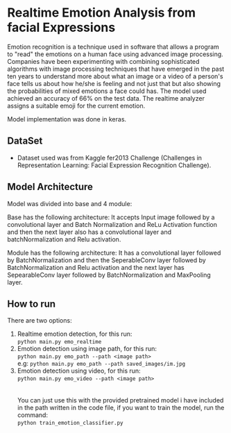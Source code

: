 # Realtime Emotion Analysis from facial Expressions

Emotion recognition is a technique used in software that allows a program to "read" the emotions on a human face using advanced image processing. Companies have been experimenting with combining sophisticated algorithms with image processing techniques that have emerged in the past ten years to understand more about what an image or a video of a person's face tells us about how he/she is feeling and not just that but also showing the probabilities of mixed emotions a face could has.
The model used achieved an accuracy of 66% on the test data. The realtime analyzer assigns a suitable emoji for the current emotion.

Model implementation was done in keras.<br>

## DataSet
- Dataset used was from Kaggle fer2013 Challenge (Challenges in Representation Learning: Facial Expression Recognition Challenge).

## Model Architecture
Model was divided into base and 4 module:

Base has the following architecture:
It accepts Input image followed by a convolutional layer and Batch Normalization and ReLu Activation function and then the next layer also has a convolutional layer and batchNormalization and Relu activation.

Module has the following architecture:
It has a convolutional layer followed by BatchNormalization and then the SeperableConv layer followed by BatchNormalization and Relu activation and the next layer has SepearableConv layer followed by BatchNormalization and MaxPooling layer.
  
## How to run
There are two options:
1. Realtime emotion detection, for this run:<br>
```python main.py emo_realtime```<br>
2. Emotion detection using image path, for this run:<br>
```python main.py emo_path --path <image path>```
  <br>e.g: ```python main.py emo_path --path saved_images/im.jpg```
3. Emotion detection using video, for this run:<br>
```python main.py emo_video --path <image path>```<br>
  <br><br>You can just use this with the provided pretrained model i have included in the path written in the code file, if you want to train the model, run the command:<br>
```python train_emotion_classifier.py```<br>
